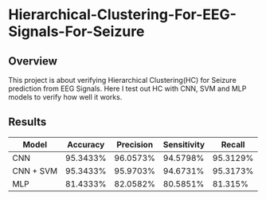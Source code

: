 # Hierarchical-Clustering-For-EEG-Signals-For-Seizure

## Overview

This project is  about verifying Hierarchical Clustering(HC) for Seizure prediction from EEG Signals. Here I test out HC with CNN, SVM and MLP models to verify how well it works.

## Results

| Model      | Accuracy | Precision | Sensitivity | Recall   |
|------------|----------|-----------|-------------|----------|
| CNN        | 95.3433% | 96.0573%  | 94.5798%    | 95.3129% |
| CNN + SVM  | 95.3433% | 95.9703%  | 94.6731%    | 95.3173% |
| MLP        | 81.4333% | 82.0582%  | 80.5851%    | 81.315%  |





